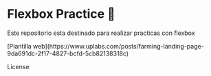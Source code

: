 # Flexbox Practice :rocket:
<p>Este repositorio esta destinado para realizar practicas con flexbox</p>
[Plantilla web](https://www.uplabs.com/posts/farming-landing-page-9da691dc-2f17-4827-bcfd-5cb82138318c)

License
